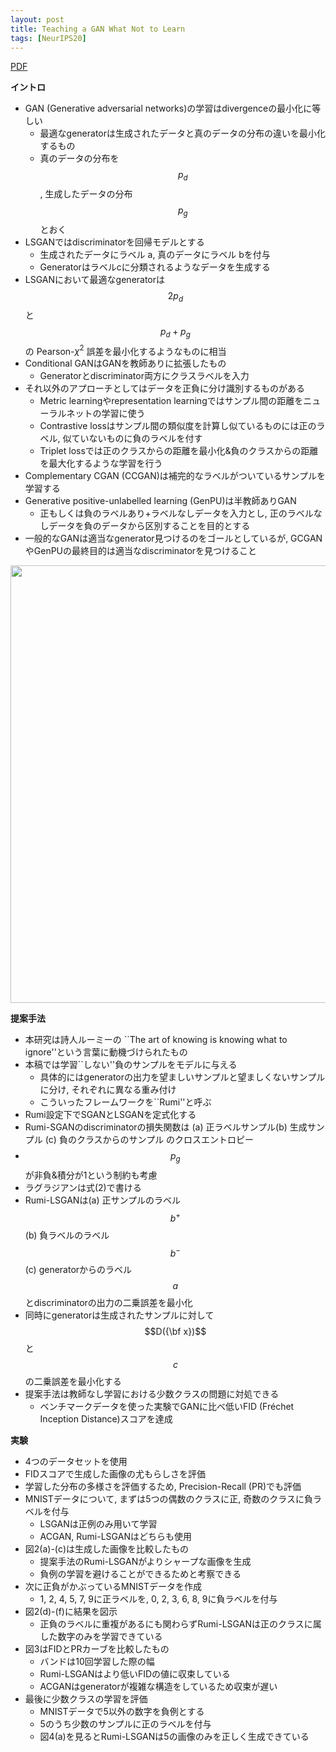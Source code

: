 ```yaml
---
layout: post
title: Teaching a GAN What Not to Learn
tags: [NeurIPS20]
---
```


<!--more-->

[PDF](https://papers.nips.cc/paper/2020/hash/29405e2a4c22866a205f557559c7fa4b-Abstract.html)

**イントロ**
- GAN (Generative adversarial networks)の学習はdivergenceの最小化に等しい
  - 最適なgeneratorは生成されたデータと真のデータの分布の違いを最小化するもの
  - 真のデータの分布を$$p_d$$, 生成したデータの分布 $$p_g$$とおく
- LSGANではdiscriminatorを回帰モデルとする
  - 生成されたデータにラベル a, 真のデータにラベル bを付与
  - Generatorはラベルcに分類されるようなデータを生成する
- LSGANにおいて最適なgeneratorは $$2p_d$$と $$p_d+p_g$$の Pearson-$\chi^2$ 誤差を最小化するようなものに相当
- Conditional GANはGANを教師ありに拡張したもの
  - Generatorとdiscriminator両方にクラスラベルを入力
- それ以外のアプローチとしてはデータを正負に分け識別するものがある
  - Metric learningやrepresentation learningではサンプル間の距離をニューラルネットの学習に使う
  - Contrastive lossはサンプル間の類似度を計算し似ているものには正のラベル, 似ていないものに負のラベルを付す
  - Triplet lossでは正のクラスからの距離を最小化&負のクラスからの距離を最大化するような学習を行う
- Complementary CGAN (CCGAN)は補完的なラベルがついているサンプルを学習する
- Generative positive-unlabelled learning (GenPU)は半教師ありGAN
  - 正もしくは負のラベルあり+ラベルなしデータを入力とし, 正のラベルなしデータを負のデータから区別することを目的とする
- 一般的なGANは適当なgenerator見つけるのをゴールとしているが, GCGANやGenPUの最終目的は適当なdiscriminatorを見つけること

<img src="../../../assets/images/Rumi-GAN.png" width="700px"> 

**提案手法**
- 本研究は詩人ルーミーの ``The art of knowing is knowing what to ignore''という言葉に動機づけられたもの
- 本稿では学習``しない''負のサンプルをモデルに与える
  - 具体的にはgeneratorの出力を望ましいサンプルと望ましくないサンプルに分け, それぞれに異なる重み付け
  - こういったフレームワークを``Rumi''と呼ぶ  
- Rumi設定下でSGANとLSGANを定式化する
- Rumi-SGANのdiscriminatorの損失関数は (a) 正ラベルサンプル(b) 生成サンプル (c) 負のクラスからのサンプル のクロスエントロピー
- $$p_g$$が非負&積分が1という制約も考慮
- ラグラジアンは式(2)で書ける
- Rumi-LSGANは(a) 正サンプルのラベル $$b^+$$ (b) 負ラベルのラベル $$b^-$$ (c) generatorからのラベル $$a$$とdiscriminatorの出力の二乗誤差を最小化
- 同時にgeneratorは生成されたサンプルに対して $$D({\bf x})$$と $$c$$の二乗誤差を最小化する
- 提案手法は教師なし学習における少数クラスの問題に対処できる
  - ベンチマークデータを使った実験でGANに比べ低いFID (Fréchet Inception Distance)スコアを達成

**実験**
- 4つのデータセットを使用
- FIDスコアで生成した画像の尤もらしさを評価
- 学習した分布の多様さを評価するため, Precision-Recall (PR)でも評価
- MNISTデータについて, まずは5つの偶数のクラスに正, 奇数のクラスに負ラベルを付与
  - LSGANは正例のみ用いて学習
  - ACGAN, Rumi-LSGANはどちらも使用
- 図2(a)-(c)は生成した画像を比較したもの
  - 提案手法のRumi-LSGANがよりシャープな画像を生成
  - 負例の学習を避けることができるためと考察できる
- 次に正負がかぶっているMNISTデータを作成
  - 1, 2, 4, 5, 7, 9に正ラベルを, 0, 2, 3, 6, 8, 9に負ラベルを付与 
- 図2(d)-(f)に結果を図示
  - 正負のラベルに重複があるにも関わらずRumi-LSGANは正のクラスに属した数字のみを学習できている
- 図3はFIDとPRカーブを比較したもの
  - バンドは10回学習した際の幅
  - Rumi-LSGANはより低いFIDの値に収束している
  - ACGANはgeneratorが複雑な構造をしているため収束が遅い
- 最後に少数クラスの学習を評価
  - MNISTデータで5以外の数字を負例とする
  - 5のうち少数のサンプルに正のラベルを付与
  - 図4(a)を見るとRumi-LSGANは5の画像のみを正しく生成できている
 

